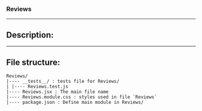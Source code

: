 ### Reviews

---

## Description:

---

## File structure:

```
Reviews/
|---- __tests__/ : tests file for Reviews/
| |---- Reviews.test.js
|---- Reviews.jsx : The main file name
|---- Reviews.module.css : styles used in file `Reviews`
|---- package.json : Define main module in Reviews/
```